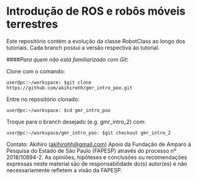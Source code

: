 # Introdução de ROS e robôs móveis terrestres

Este repositório contém a evolução da classe RobotClass ao longo dos tutoriais. Cada branch possui a versão respectiva ao tutorial. 

####*Para quem não está familiarizado com Git:*

Clone com o comando:
```console
user@pc:~/workspace: $git clone https://github.com/akihirohh/gmr_intro_poo.git
```
Entre no repositório clonado:
```console
user@pc:~/workspace: $cd gmr_intro_poo
```

Troque para o branch desejado (e.g. gmr_intro_2) com:
```console
user@pc:~/workspace/gmr_intro_poo: $git checkout gmr_intro_2
```

Contato: Akihiro (akihirohh@gmail.com)
Apoio da Fundação de Amparo à Pesquisa do Estado de São Paulo (FAPESP) através do processo nº 2018/10894-2. 
As opiniões, hipóteses e conclusões ou recomendações expressas neste material são de responsabilidade do(s) autor(es) e não necessariamente refletem a visão da FAPESP.

